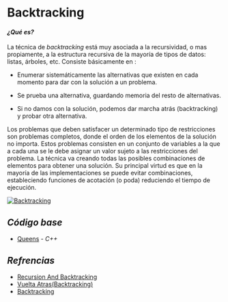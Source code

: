 # Backtracking
#### *¿Qué es?* 

La técnica de *backtracking* está muy asociada a la recursividad, o mas propiamente, a la estructura recursiva de la mayoría de tipos de datos: listas, árboles, etc. Consiste básicamente en :

* Enumerar sistemáticamente las alternativas que existen en cada momento para dar con la solución a un problema.

* Se prueba una alternativa, guardando memoria del resto de alternativas.

* Si no damos con la solución, podemos dar marcha atrás (backtracking) y probar otra alternativa.

Los problemas que deben satisfacer un determinado tipo de restricciones son problemas completos, donde el orden de los elementos de la solución no importa. Estos problemas consisten en un conjunto de variables a la que a cada una se le debe asignar un valor sujeto a las restricciones del problema. La técnica va creando todas las posibles combinaciones de elementos para obtener una solución. Su principal virtud es que en la mayoría de las implementaciones se puede evitar combinaciones, estableciendo funciones de acotación (o poda) reduciendo el tiempo de ejecución.

[![Backtracking](https://slidetodoc.com/presentation_image_h/b880e5f78c05b441f56f3761c97ee1e3/image-14.jpg "Backtracking")](https://slidetodoc.com/presentation_image_h/b880e5f78c05b441f56f3761c97ee1e3/image-14.jpg "Backtracking")

## *Código base*

-  [Queens](queens.cpp) - _C++_

## *Refrencias*

-  [Recursion And Backtracking](https://www.hackerearth.com/practice/basic-programming/recursion/recursion-and-backtracking/tutorial/)
-  [Vuelta Atras(Backtracking)](https://www.ecured.cu/Vuelta_atr%C3%A1s_(backtracking))
- [Backtracking](https://www.ciberaula.com/cursos/java/backtracking.php)
